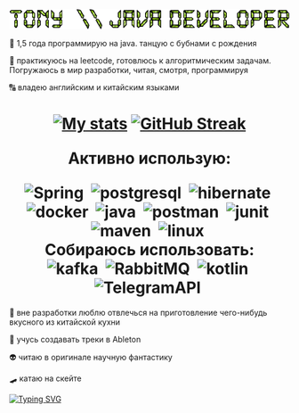 <p align="center">
  <img src="./text2.gif"/>
</p>

:space_invader: 1,5 года программирую на java. танцую с бубнами с рождения

:space_invader: практикуюсь на leetcode, готовлюсь к алгоритмическим задачам. Погружаюсь в мир разработки, читая, смотря, программируя

:capital_abcd: владею английским и китайским языками



<h1 align="center">
  
[![My stats](https://github-readme-stats.vercel.app/api?username=T0nystoyz&count_private=true&show_icons=true&theme=merko&include_all_commits=true&hide_border=true)](https://github.com/T0nystoyz/T0nystoyz/blob/main/README.md)
[![GitHub Streak](http://github-readme-streak-stats.herokuapp.com?user=T0nystoyz&theme=merko&hide_border=true&mode=weekly)](https://git.io/streak-stats)


Активно использую:
<div>
  <img src="https://cdn.jsdelivr.net/gh/devicons/devicon/icons/spring/spring-original-wordmark.svg" title="Spring" alt="Spring" width="80" height="80"/>&nbsp;
  <img src="https://cdn.jsdelivr.net/gh/devicons/devicon/icons/postgresql/postgresql-original-wordmark.svg" title="postgresql" alt="postgresql" width="80" height="80"/>&nbsp;
  <img src="https://hibernate.org/images/hibernate-logo.svg" title="hibernate" alt="hibernate" width="110" height="80"/>&nbsp;
  <img src="https://cdn.jsdelivr.net/gh/devicons/devicon/icons/docker/docker-original-wordmark.svg" title="docker" alt="docker" width="80" height="80"/>&nbsp;
  <img src="https://cdn.jsdelivr.net/gh/devicons/devicon/icons/java/java-original-wordmark.svg" title="java" alt="java" width="80" height="80"/>&nbsp;
  <img src="https://voyager.postman.com/logo/postman-logo-orange-stacked.svg" title="postman" alt="postman" width="90" height="80"/>&nbsp;
  <img src="https://raw.githubusercontent.com/junit-team/junit5/86465f4f491219ad0c0cf9c64eddca7b0edeb86f/assets/img/junit5-logo.svg" title="junit" alt="junit" width="80" height="80"/>&nbsp;
  <img src="https://www.svgrepo.com/show/373829/maven.svg" title="maven" alt="maven" width="80" height="80"/>&nbsp;
  <img src="https://upload.wikimedia.org/wikipedia/commons/b/b0/NewTux.svg" title="linux" alt="linux" width="80" height="80"/>&nbsp;
</div>
  Собираюсь использовать:
  <div>
  <img src="https://www.vectorlogo.zone/logos/apache_kafka/apache_kafka-ar21.svg" title="kafka" alt="kafka" width="220" height="120"/>&nbsp;
  <img src="https://myeditor.ru/wp-content/uploads/6/d/c/6dc91548a015aeb06ec9eabd2c0f8164.png" title="RabbitMQ" alt="RabbitMQ" width="170" height="110"/>&nbsp;
  <img src="https://www.logo.wine/a/logo/Kotlin_(programming_language)/Kotlin_(programming_language)-Logo.wine.svg" title="kotlin" alt="kotlin" width="100" height="100"/>&nbsp;
  <img src="https://www.svgrepo.com/show/452115/telegram.svg" title="TelegramAPI" alt="TelegramAPI" width="100" height="100"/>&nbsp;
</div>
</h1>         


:takeout_box: вне разработки люблю отвлечься на приготовление чего-нибудь вкусного из китайской кухни

:musical_keyboard: учусь создавать треки в Ableton

:alien: читаю в оригинале научную фантастику

:skateboard: катаю на скейте

<a href="https://git.io/typing-svg"><img src="https://readme-typing-svg.herokuapp.com?font=Fira+Code&size=15&pause=1000&width=700&lines=P.S.+%D0%91%D1%8B%D0%B2%D1%88%D0%B8%D0%B9+%D0%BF%D0%B5%D1%80%D0%B5%D0%B2%D0%BE%D0%B4%D1%87%D0%B8%D0%BA+%D0%BA%D0%B8%D1%82%D0%B0%D0%B8%D1%81%D1%82+%D1%80%D0%B5%D1%88%D0%B8%D0%BB+%D0%BD%D0%B0%D1%83%D1%87%D0%B8%D1%82%D1%8C%D1%81%D1%8F+%D0%BE%D0%B1%D1%89%D0%B0%D1%82%D1%8C%D1%81%D1%8F+%D1%81+%D0%BC%D0%B0%D1%88%D0%B8%D0%BD%D0%B0%D0%BC%D0%B8." alt="Typing SVG" /></a>
